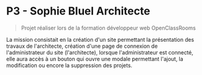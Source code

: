 # P3 - Sophie Bluel Architecte

>Projet réaliser lors de la formation développeur web OpenClassRooms

La mission consistait en la création d'un site permettant la présentation des travaux de l'architecte, création d'une page de connexion de l'administrateur du site (l'architecte), lorsque l'administrateur est connecté, elle aura accès à un bouton qui ouvre une modale permettant l'ajout, la modification ou encore la suppression des projets.


